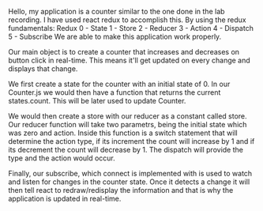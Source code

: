 Hello, my application is a counter similar to the one done in the lab recording. I have used react redux to accomplish this. 
By using the redux fundamentals:
Redux
0 - State
1 - Store
2 - Reducer
3 - Action
4 - Dispatch
5 - Subscribe
We are able to make this application work properly.

Our main object is to create a counter that increases and decreases on button click in real-time. This means it'll get updated on every change and displays that change.

We first create a state for the counter with an initial state of 0. In our Counter.js we would then have a function that returns the current states.count. This will be later used to update Counter.

We would then create a store with our reducer as a constant called store. Our reducer function will take two parametrs, being the initial state which was zero and action. Inside this function is a switch statement that will determine the action type, if its increment the count will increase by 1 and if its decrement the count will decrease by 1. The dispatch will provide the type and the action would occur. 

Finally, our subscribe, which connect is implemented with is used to watch and listen for changes in the counter state. Once it detects a change it will then tell react to redraw/redisplay the information and that is why the application is updated in real-time.